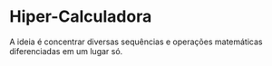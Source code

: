# Hiper-Calculadora
A ideia é concentrar diversas sequências e operações matemáticas diferenciadas em um lugar só.